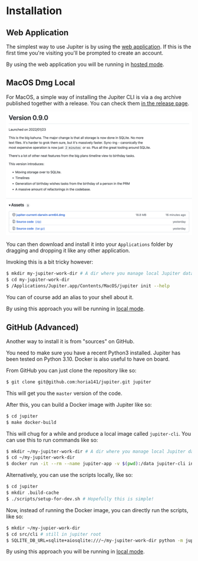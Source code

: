 # Installation

## Web Application

The simplest way to use Jupiter is by using the [web application](https://jupiter-webui.onrender.com/).
If this is the first time you're visiting you'll be prompted to create an account.

By using the web application you will be running in [hosted mode](concepts/local-vs-hosted-mode.md).

## MacOS Dmg Local

For MacOS, a simple way of installing the Jupiter CLI is via a `dmg` archive published
together with a release. You can check them [in the release page](https://github.com/horia141/jupiter/releases).

![Releases](assets/install-release.png)

You can then download and install it into your `Applications` folder by dragging and dropping it
like any other application.

Invoking this is a bit tricky however:

```bash
$ mkdir my-jupiter-work-dir # A dir where you manage local Jupiter data.
$ cd my-jupiter-work-dir
$ /Applications/Jupiter.app/Contents/MacOS/jupiter init --help
```

You can of course add an alias to your shell about it.

By using this approach you will be running in [local mode](concepts/local-vs-hosted-mode.md).

## GitHub (Advanced)

Another way to install it is from "sources" on GitHub.

You need to make sure you have a recent Python3 installed. Jupiter has been tested on Python 3.10. Docker is also
useful to have on board.

From GitHub you can just clone the repository like so:

```bash
$ git clone git@github.com:horia141/jupiter.git jupiter
```

This will get you the `master` version of the code.

After this, you can build a Docker image with Jupiter like so:

```bash
$ cd jupiter
$ make docker-build
```

This will chug for a while and produce a local image called `jupiter-cli`. You can use this to run commands like so:

```bash
$ mkdir ~/my-jupiter-work-dir # A dir where you manage local Jupiter data.
$ cd ~/my-jupiter-work-dir
$ docker run -it --rm --name jupiter-app -v $(pwd):/data jupiter-cli init --help
```

Alternatively, you can use the scripts locally, like so:

```bash
$ cd jupiter
$ mkdir .build-cache
$ ./scripts/setup-for-dev.sh # Hopefully this is simple!
```

Now, instead of running the Docker image, you can directly run the scripts, like so:

```bash
$ mkdir ~/my-jupier-work-dir
$ cd src/cli # still in jupiter root
$ SQLITE_DB_URL=sqlite+aiosqlite:///~/my-jupiter-work-dir python -m jupiter.cli.jupiter --help
```

By using this approach you will be running in [local mode](concepts/local-vs-hosted-mode.md).